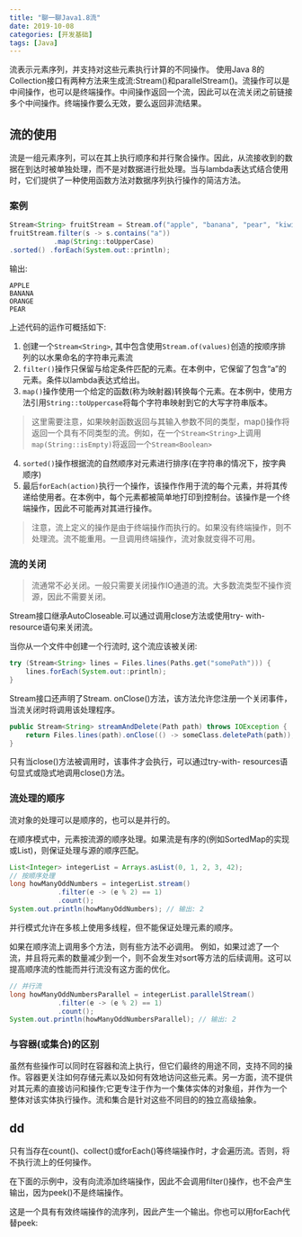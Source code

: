 ```yaml
---
title: "聊一聊Java1.8流"
date: 2019-10-08
categories: [开发基础]
tags: [Java]
---
```


流表示元素序列，并支持对这些元素执行计算的不同操作。
使用Java 8的Collection接口有两种方法来生成流:Stream()和parallelStream()。流操作可以是中间操作，也可以是终端操作。中间操作返回一个流，因此可以在流关闭之前链接多个中间操作。终端操作要么无效，要么返回非流结果。

## 流的使用
流是一组元素序列，可以在其上执行顺序和并行聚合操作。因此，从流接收到的数据在到达时被单独处理，而不是对数据进行批处理。当与lambda表达式结合使用时，它们提供了一种使用函数方法对数据序列执行操作的简洁方法。
### 案例
```java
Stream<String> fruitStream = Stream.of("apple", "banana", "pear", "kiwi", "orange");
fruitStream.filter(s -> s.contains("a"))
           .map(String::toUpperCase)
.sorted() .forEach(System.out::println);
```
输出:
```
APPLE
BANANA
ORANGE
PEAR
```

上述代码的运作可概括如下:
1. 创建一个`Stream<String>`, 其中包含使用`Stream.of(values)`创造的按顺序排列的以水果命名的字符串元素流
2. `filter()`操作只保留与给定条件匹配的元素。在本例中，它保留了包含“a”的元素。条件以lambda表达式给出。
3. `map()`操作使用一个给定的函数(称为映射器)转换每个元素。在本例中，使用方法引用`String::toUppercase`将每个字符串映射到它的大写字符串版本。
> 这里需要注意，如果映射函数返回与其输入参数不同的类型，map()操作将返回一个具有不同类型的流。例如，在一个`Stream<String>`上调用`map(String::isEmpty)`将返回一个`Stream<Boolean>`

4. `sorted()`操作根据流的自然顺序对元素进行排序(在字符串的情况下，按字典顺序)
5. 最后`forEach(action)`执行一个操作，该操作作用于流的每个元素，并将其传递给使用者。在本例中，每个元素都被简单地打印到控制台。该操作是一个终端操作，因此不可能再对其进行操作。
> 注意，流上定义的操作是由于终端操作而执行的。如果没有终端操作，则不处理流。流不能重用。一旦调用终端操作，流对象就变得不可用。

### 流的关闭
>流通常不必关闭。一般只需要关闭操作IO通道的流。大多数流类型不操作资源，因此不需要关闭。

Stream接口继承AutoCloseable.可以通过调用close方法或使用try- with-resource语句来关闭流。

当你从一个文件中创建一个行流时, 这个流应该被关闭:
```java
try (Stream<String> lines = Files.lines(Paths.get("somePath"))) {
    lines.forEach(System.out::println);
}
```

Stream接口还声明了Stream. onClose()方法，该方法允许您注册一个关闭事件，当流关闭时将调用该处理程序。
```java
public Stream<String> streamAndDelete(Path path) throws IOException {
    return Files.lines(path).onClose(() -> someClass.deletePath(path));
}
```
只有当close()方法被调用时，该事件才会执行，可以通过try-with- resources语句显式或隐式地调用close()方法。

### 流处理的顺序
流对象的处理可以是顺序的，也可以是并行的。

在顺序模式中，元素按流源的顺序处理。如果流是有序的(例如SortedMap的实现或List)，则保证处理与源的顺序匹配。
```java
List<Integer> integerList = Arrays.asList(0, 1, 2, 3, 42);
// 按顺序处理
long howManyOddNumbers = integerList.stream()
            .filter(e -> (e % 2) == 1)
            .count();
System.out.println(howManyOddNumbers); // 输出: 2
```

并行模式允许在多核上使用多线程，但不能保证处理元素的顺序。

如果在顺序流上调用多个方法，则有些方法不必调用。
例如，如果过滤了一个流，并且将元素的数量减少到一个，则不会发生对sort等方法的后续调用。这可以提高顺序流的性能而并行流没有这方面的优化。
```java
// 并行流
long howManyOddNumbersParallel = integerList.parallelStream()
            .filter(e -> (e % 2) == 1)
            .count();
System.out.println(howManyOddNumbersParallel); // 输出: 2
```

### 与容器(或集合)的区别
虽然有些操作可以同时在容器和流上执行，但它们最终的用途不同，支持不同的操作。容器更关注如何存储元素以及如何有效地访问这些元素。另一方面，流不提供对其元素的直接访问和操作;它更专注于作为一个集体实体的对象组，并作为一个整体对该实体执行操作。流和集合是针对这些不同目的的独立高级抽象。

## dd
只有当存在count()、collect()或forEach()等终端操作时，才会遍历流。否则，将不执行流上的任何操作。

在下面的示例中，没有向流添加终端操作，因此不会调用filter()操作，也不会产生输出，因为peek()不是终端操作。

这是一个具有有效终端操作的流序列，因此产生一个输出。你也可以用forEach代替peek:
